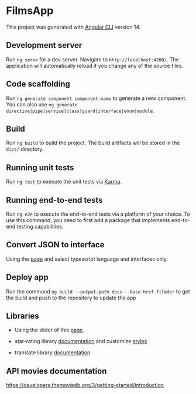 # FilmsApp

This project was generated with [Angular CLI](https://github.com/angular/angular-cli) version 14.

## Development server

Run `ng serve` for a dev server. Navigate to `http://localhost:4200/`. The application will automatically reload if you change any of the source files.

## Code scaffolding

Run `ng generate component component-name` to generate a new component. You can also use `ng generate directive|pipe|service|class|guard|interface|enum|module`.

## Build

Run `ng build` to build the project. The build artifacts will be stored in the `dist/` directory.

## Running unit tests

Run `ng test` to execute the unit tests via [Karma](https://karma-runner.github.io).

## Running end-to-end tests

Run `ng e2e` to execute the end-to-end tests via a platform of your choice. To use this command, you need to first add a package that implements end-to-end testing capabilities.

## Convert JSON to interface
Using the [page](https://app.quicktype.io/) and select typescript language and interfaces only.

## Deploy app
Run the command `ng build --output-path docs --base-href filmder` to get the build and push to the repository to update the app

## Libraries
- Using the slider of this [page](https://swiperjs.com/get-started).

- star-rating library [documentation](https://github.com/BioPhoton/angular-star-rating) and customize [styles](https://github.com/BioPhoton/angular-star-rating/wiki/Customizing-Styles)

- translate library [documentation](https://github.com/ngx-translate/core) 

## API movies documentation
https://developers.themoviedb.org/3/getting-started/introduction

